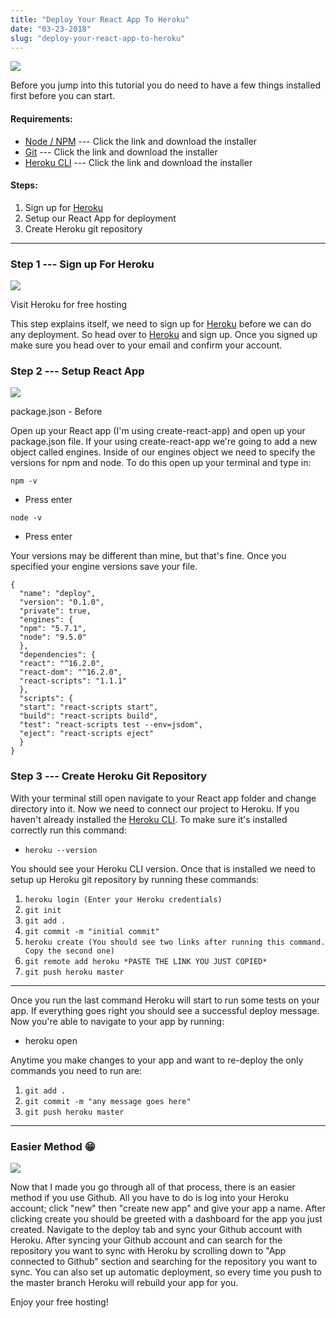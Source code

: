 ```yaml
---
title: "Deploy Your React App To Heroku"
date: "03-23-2018"
slug: "deploy-your-react-app-to-heroku"
---
```


![](https://shakhorblog.files.wordpress.com/2018/03/heroku.png?w=512)

Before you jump into this tutorial you do need to have a few things installed first before you can start.

#### Requirements:

-   [Node / NPM](https://nodejs.org/en/) --- Click the link and download the installer
-   [Git](https://git-scm.com/downloads) --- Click the link and download the installer
-   [Heroku CLI](https://devcenter.heroku.com/articles/heroku-cli) --- Click the link and download the installer

#### Steps:

1.  Sign up for [Heroku](https://www.heroku.com/)
2.  Setup our React App for deployment
3.  Create Heroku git repository

* * * * *

### Step 1 --- Sign up For Heroku

![](https://shakhorblog.files.wordpress.com/2018/03/f3f51-1ppwg0zvhu_gyhgmhxi83dw.png?w=1100)

Visit Heroku for free hosting

This step explains itself, we need to sign up for [Heroku](https://www.heroku.com/) before we can do any deployment. So head over to [Heroku](https://www.heroku.com/) and sign up. Once you signed up make sure you head over to your email and confirm your account.

### Step 2 --- Setup React App

![](https://shakhorblog.files.wordpress.com/2018/03/dbe0c-1t-t56mocumwzm2py8xdwgw.png?w=1100)

package.json - Before

Open up your React app (I'm using create-react-app) and open up your package.json file. If your using create-react-app we're going to add a new object called engines. Inside of our engines object we need to specify the versions for npm and node. To do this open up your terminal and type in:

```npm -v```

-   Press enter

```node -v```

-   Press enter

Your versions may be different than mine, but that's fine. Once you specified your engine versions save your file.
```
{ 
  "name": "deploy", 
  "version": "0.1.0", 
  "private": true, 
  "engines": { 
  "npm": "5.7.1", 
  "node": "9.5.0" 
  }, 
  "dependencies": { 
  "react": "^16.2.0", 
  "react-dom": "^16.2.0", 
  "react-scripts": "1.1.1" 
  }, 
  "scripts": { 
  "start": "react-scripts start", 
  "build": "react-scripts build", 
  "test": "react-scripts test --env=jsdom", 
  "eject": "react-scripts eject" 
  } 
} 
```

### Step 3 --- Create Heroku Git Repository

With your terminal still open navigate to your React app folder and change directory into it. Now we need to connect our project to Heroku. If you haven't already installed the [Heroku CLI](https://devcenter.heroku.com/articles/heroku-cli). To make sure it's installed correctly run this command:

-   ```heroku --version```

You should see your Heroku CLI version. Once that is installed we need to setup up Heroku git repository by running these commands:

1.  ```heroku login (Enter your Heroku credentials)```
2.  ```git init```
3.  ```git add .```
4.  ```git commit -m "initial commit"```
5.  ```heroku create (You should see two links after running this command. Copy the second one)```
6.  ```git remote add heroku *PASTE THE LINK YOU JUST COPIED*```
7.  ```git push heroku master```

* * * * *

Once you run the last command Heroku will start to run some tests on your app. If everything goes right you should see a successful deploy message. Now you're able to navigate to your app by running:

-   heroku open

Anytime you make changes to your app and want to re-deploy the only commands you need to run are:

1.  ```git add .```
2.  ```git commit -m "any message goes here"```
3.  ```git push heroku master```

* * * * *

### Easier Method 😁

![](https://shakhorblog.files.wordpress.com/2018/03/94ad9-1n0wsbavf_snjqyyfin39lw.png?w=1100)

Now that I made you go through all of that process, there is an easier method if you use Github. All you have to do is log into your Heroku account; click "new" then "create new app" and give your app a name. After clicking create you should be greeted with a dashboard for the app you just created. Navigate to the deploy tab and sync your Github account with Heroku. After syncing your Github account and can search for the repository you want to sync with Heroku by scrolling down to "App connected to Github" section and searching for the repository you want to sync. You can also set up automatic deployment, so every time you push to the master branch Heroku will rebuild your app for you.

Enjoy your free hosting!